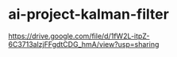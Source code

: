 # ai-project-kalman-filter


https://drive.google.com/file/d/1fW2L-itpZ-6C3713alzjFFgdtCDG_hmA/view?usp=sharing
